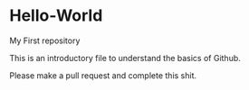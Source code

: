 # Hello-World
My First repository

This is an introductory file to understand the basics of Github.

Please make a pull request and complete this shit.
